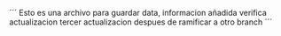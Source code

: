 ´´´
Esto es una archivo para guardar data, informacion añadida verifica actualizacion
tercer actualizacion despues de ramificar a otro branch
´´´
